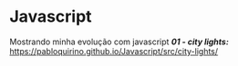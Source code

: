# Javascript
 Mostrando minha evolução com javascript
_**01 - city lights:**_  https://pabloquirino.github.io/Javascript/src/city-lights/
